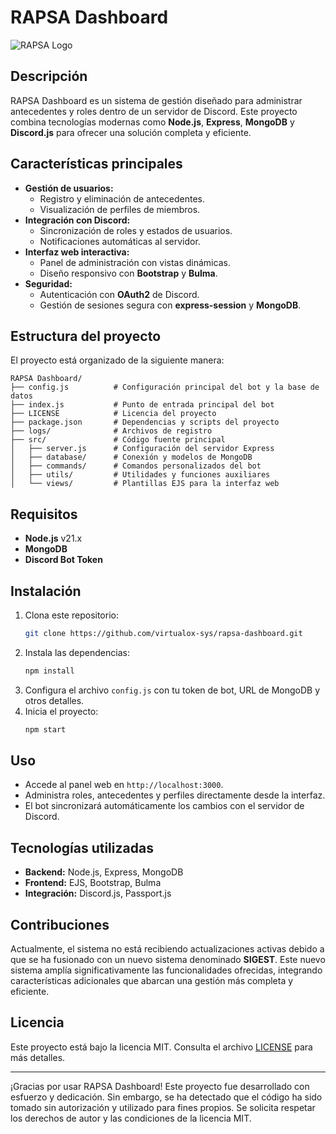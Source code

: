 # RAPSA Dashboard

![RAPSA Logo](./views/assets/img/logo.png)

## Descripción
RAPSA Dashboard es un sistema de gestión diseñado para administrar antecedentes y roles dentro de un servidor de Discord. Este proyecto combina tecnologías modernas como **Node.js**, **Express**, **MongoDB** y **Discord.js** para ofrecer una solución completa y eficiente.

## Características principales
- **Gestión de usuarios:**
  - Registro y eliminación de antecedentes.
  - Visualización de perfiles de miembros.
- **Integración con Discord:**
  - Sincronización de roles y estados de usuarios.
  - Notificaciones automáticas al servidor.
- **Interfaz web interactiva:**
  - Panel de administración con vistas dinámicas.
  - Diseño responsivo con **Bootstrap** y **Bulma**.
- **Seguridad:**
  - Autenticación con **OAuth2** de Discord.
  - Gestión de sesiones segura con **express-session** y **MongoDB**.

## Estructura del proyecto
El proyecto está organizado de la siguiente manera:

```
RAPSA Dashboard/
├── config.js          # Configuración principal del bot y la base de datos
├── index.js           # Punto de entrada principal del bot
├── LICENSE            # Licencia del proyecto
├── package.json       # Dependencias y scripts del proyecto
├── logs/              # Archivos de registro
├── src/               # Código fuente principal
│   ├── server.js      # Configuración del servidor Express
│   ├── database/      # Conexión y modelos de MongoDB
│   ├── commands/      # Comandos personalizados del bot
│   ├── utils/         # Utilidades y funciones auxiliares
│   └── views/         # Plantillas EJS para la interfaz web
```

## Requisitos
- **Node.js** v21.x
- **MongoDB**
- **Discord Bot Token**

## Instalación
1. Clona este repositorio:
   ```bash
   git clone https://github.com/virtualox-sys/rapsa-dashboard.git
   ```
2. Instala las dependencias:
   ```bash
   npm install
   ```
3. Configura el archivo `config.js` con tu token de bot, URL de MongoDB y otros detalles.
4. Inicia el proyecto:
   ```bash
   npm start
   ```

## Uso
- Accede al panel web en `http://localhost:3000`.
- Administra roles, antecedentes y perfiles directamente desde la interfaz.
- El bot sincronizará automáticamente los cambios con el servidor de Discord.

## Tecnologías utilizadas
- **Backend:** Node.js, Express, MongoDB
- **Frontend:** EJS, Bootstrap, Bulma
- **Integración:** Discord.js, Passport.js

## Contribuciones
Actualmente, el sistema no está recibiendo actualizaciones activas debido a que se ha fusionado con un nuevo sistema denominado **SIGEST**. Este nuevo sistema amplía significativamente las funcionalidades ofrecidas, integrando características adicionales que abarcan una gestión más completa y eficiente.

## Licencia
Este proyecto está bajo la licencia MIT. Consulta el archivo [LICENSE](./LICENSE) para más detalles.

---

¡Gracias por usar RAPSA Dashboard! Este proyecto fue desarrollado con esfuerzo y dedicación. Sin embargo, se ha detectado que el código ha sido tomado sin autorización y utilizado para fines propios. Se solicita respetar los derechos de autor y las condiciones de la licencia MIT.
